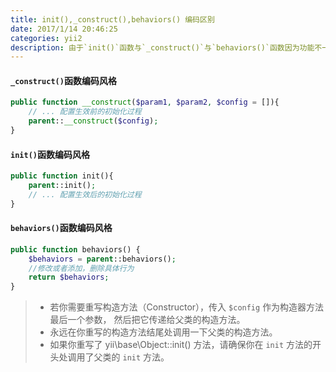 ```yaml
---
title: init(),_construct(),behaviors() 编码区别
date: 2017/1/14 20:46:25
categories: yii2
description: 由于`init()`函数与`_construct()`与`behaviors()`函数因为功能不一样，代码实现上也有细微不同.
---
```


#### `_construct()`函数编码风格

```php
public function __construct($param1, $param2, $config = []){
    // ... 配置生效前的初始化过程
    parent::__construct($config);
}

```

#### `init()`函数编码风格
```php
public function init(){
    parent::init();
    // ... 配置生效后的初始化过程
}

```

#### `behaviors()`函数编码风格

```php
public function behaviors() {
    $behaviors = parent::behaviors();
    //修改或者添加，删除具体行为
    return $behaviors;
}

```

> - 若你需要重写构造方法（Constructor），传入 `$config` 作为构造器方法最后一个参数， 然后把它传递给父类的构造方法。
> - 永远在你重写的构造方法结尾处调用一下父类的构造方法。
> - 如果你重写了 yii\base\Object::init() 方法，请确保你在 `init` 方法的开头处调用了父类的 `init` 方法。


